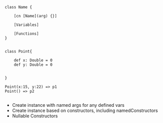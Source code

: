 ```

class Name {

    [cn [Name](arg) {}]

    [Variables]

    [Functions]
}

```

```

class Point{

    def x: Double = 0
    def y: Double = 0


}

Point(x:15, y:22) => p1
Point() => p2


```

* Create instance with named args for any defined vars
* Create instance based on constructors, including namedConstructors
* Nullable Constructors